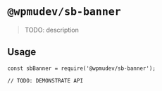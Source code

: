 # `@wpmudev/sb-banner`

> TODO: description

## Usage

```
const sbBanner = require('@wpmudev/sb-banner');

// TODO: DEMONSTRATE API
```
